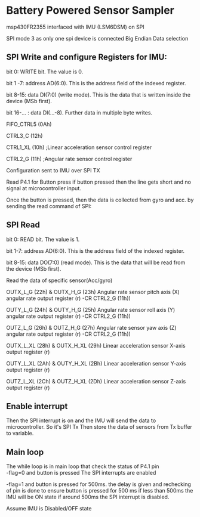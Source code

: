 # Battery Powered Sensor Sampler
msp430FR2355 interfaced with IMU (LSM6DSM) on SPI

SPI mode 3 as only one spi device is connected
Big Endian Data selection

## SPI Write and configure Registers for IMU:

bit 0: WRITE bit. The value is 0.

bit 1 -7: address AD(6:0). This is the address field of the indexed register.

bit 8-15: data DI(7:0) (write mode). This is the data that is written inside the device (MSb
first).

bit 16-... : data DI(...-8). Further data in multiple byte writes.

FIFO_CTRL5 (0Ah)

CTRL3_C (12h) 

CTRL1_XL (10h) ;Linear acceleration sensor control register 

CTRL2_G (11h)  ;Angular rate sensor control register


Configuration sent to IMU over SPI TX

Read P4.1 for Button press
if button pressed then the line gets short and no signal at microcontroller input.

Once the button is pressed, then the data is collected from gyro and acc.
by sending the read command of SPI:
## SPI Read

bit 0: READ bit. The value is 1.

bit 1-7: address AD(6:0). This is the address field of the indexed register.

bit 8-15: data DO(7:0) (read mode). This is the data that will be read from the device (MSb
first).

Read the data of specific sensor(Acc/gyro)

 OUTX_L_G (22h) & OUTX_H_G (23h)
          Angular rate sensor pitch axis (X) angular rate output register (r)  -CR CTRL2_G (11h))
          
   OUTY_L_G (24h) & OUTY_H_G (25h)
          Angular rate sensor roll axis (Y) angular rate output register (r)   -CR CTRL2_G (11h))
          
   OUTZ_L_G (26h) & OUTZ_H_G (27h)
          Angular rate sensor yaw axis (Z) angular rate output register (r)   -CR CTRL2_G (11h))
          
   OUTX_L_XL (28h) & OUTX_H_XL (29h)
          Linear acceleration sensor X-axis output register (r)
          
   OUTY_L_XL (2Ah) & OUTY_H_XL (2Bh)
          Linear acceleration sensor Y-axis output register (r)
          
   OUTZ_L_XL (2Ch) & OUTZ_H_XL (2Dh)
          Linear acceleration sensor Z-axis output register (r)
          
          
 ## Enable interrupt
 
 Then the SPI interrupt is on and the IMU will send the data to microcontroller.
 So it's SPI Tx
 Then store the data of sensors from Tx buffer to variable.
 
 
 ## Main loop
 
 The while loop is in main loop that check the status of P4.1 pin  
-flag=0 and button is pressed
  The SPI interrupts are enabled
  
-flag=1 and button is pressed for 500ms.
the delay is given and rechecking of pin is done to ensure button is pressed for 500 ms
if less than 500ms the IMU will be ON state
if around 500ms the SPI interrupt is disabled.
          
Assume IMU is Disabled/OFF state 
